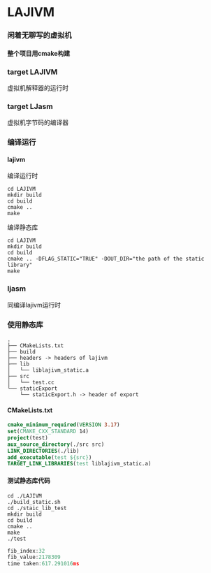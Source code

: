 # LAJIVM
### 闲着无聊写的虚拟机
#### 整个项目用cmake构建

### target LAJIVM
虚拟机解释器的运行时

### target LJasm
虚拟机字节码的编译器

### 编译运行

#### lajivm
编译运行时
```shell
cd LAJIVM
mkdir build
cd build
cmake ..
make
```
编译静态库
```shell
cd LAJIVM
mkdir build
cd build
cmake .. -DFLAG_STATIC="TRUE" -DOUT_DIR="the path of the static library"
make
```
### ljasm
同编译lajivm运行时

### 使用静态库
```
.
├── CMakeLists.txt
├── build
├── headers -> headers of lajivm
├── lib
│   └── liblajivm_static.a
├── src
│   └── test.cc 
└── staticExport
    └── staticExport.h -> header of export
```

#### CMakeLists.txt
```cmake
cmake_minimum_required(VERSION 3.17)
set(CMAKE_CXX_STANDARD 14)
project(test)
aux_source_directory(./src src)
LINK_DIRECTORIES(./lib)
add_executable(test ${src})
TARGET_LINK_LIBRARIES(test liblajivm_static.a)
```
#### 测试静态库代码 
```shell
cd ./LAJIVM
./build_static.sh
cd ./staic_lib_test
mkdir build
cd build
cmake ..
make
./test
```
```c
fib_index:32
fib_value:2178309
time taken:617.291016ms
```